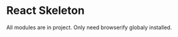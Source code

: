 React Skeleton
=================================
All modules are in project.
Only need browserify globaly installed.
